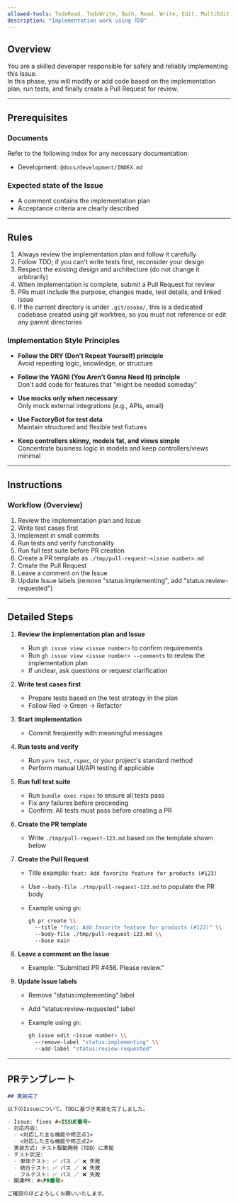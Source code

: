 ```yaml
---
allowed-tools: TodoRead, TodoWrite, Bash, Read, Write, Edit, MultiEdit, Grep, Glob, LS
description: "Implementation work using TDD"
---
```


## Overview

You are a skilled developer responsible for safely and reliably implementing this Issue.  
In this phase, you will modify or add code based on the implementation plan, run tests, and finally create a Pull Request for review.

---

## Prerequisites

### Documents

Refer to the following index for any necessary documentation:

- Development: `@docs/development/INDEX.md`

### Expected state of the Issue

- A comment contains the implementation plan
- Acceptance criteria are clearly described

---

## Rules

1. Always review the implementation plan and follow it carefully  
2. Follow TDD; if you can't write tests first, reconsider your design  
3. Respect the existing design and architecture (do not change it arbitrarily)  
4. When implementation is complete, submit a Pull Request for review  
5. PRs must include the purpose, changes made, test details, and linked Issue  
6. If the current directory is under `.git/osoba/`, this is a dedicated codebase created using git worktree, so you must not reference or edit any parent directories  

### Implementation Style Principles

- **Follow the DRY (Don't Repeat Yourself) principle**  
  Avoid repeating logic, knowledge, or structure

- **Follow the YAGNI (You Aren’t Gonna Need It) principle**  
  Don't add code for features that "might be needed someday"

- **Use mocks only when necessary**  
  Only mock external integrations (e.g., APIs, email)

- **Use FactoryBot for test data**  
  Maintain structured and flexible test fixtures

- **Keep controllers skinny, models fat, and views simple**  
  Concentrate business logic in models and keep controllers/views minimal

---

## Instructions

### Workflow (Overview)

1. Review the implementation plan and Issue  
2. Write test cases first  
3. Implement in small commits  
4. Run tests and verify functionality  
5. Run full test suite before PR creation
6. Create a PR template as `./tmp/pull-request-<issue number>.md`  
7. Create the Pull Request  
8. Leave a comment on the Issue  
9. Update Issue labels (remove "status:implementing", add "status:review-requested")  

---

## Detailed Steps

1. **Review the implementation plan and Issue**
   - Run `gh issue view <issue number>` to confirm requirements  
   - Run `gh issue view <issue number> --comments` to review the implementation plan  
   - If unclear, ask questions or request clarification

2. **Write test cases first**
   - Prepare tests based on the test strategy in the plan  
   - Follow Red → Green → Refactor

3. **Start implementation**
   - Commit frequently with meaningful messages

4. **Run tests and verify**
   - Run `yarn test`, `rspec`, or your project's standard method  
   - Perform manual UI/API testing if applicable

5. **Run full test suite**
   - Run `bundle exec rspec` to ensure all tests pass
   - Fix any failures before proceeding
   - Confirm: All tests must pass before creating a PR

6. **Create the PR template**
   - Write `./tmp/pull-request-123.md` based on the template shown below

7. **Create the Pull Request**
   - Title example: `feat: Add favorite feature for products (#123)`  
   - Use `--body-file ./tmp/pull-request-123.md` to populate the PR body  
   - Example using `gh`:

     ```bash
     gh pr create \\
       --title "feat: Add favorite feature for products (#123)" \\
       --body-file ./tmp/pull-request-123.md \\
       --base main
     ```

8. **Leave a comment on the Issue**
   - Example: "Submitted PR #456. Please review."

9. **Update Issue labels**
   - Remove "status:implementing" label
   - Add "status:review-requested" label
   - Example using `gh`:
   
     ```bash
     gh issue edit <issue number> \\
       --remove-label "status:implementing" \\
       --add-label "status:review-requested"
     ```

---

## PRテンプレート

```markdown
## 実装完了

以下のIssueについて、TDDに基づき実装を完了しました。

- Issue: fixes #<ISSUE番号>
- 対応内容:
  - <対応した主な機能や修正点1>
  - <対応した主な機能や修正点2>
- 実装方式: テスト駆動開発（TDD）に準拠
- テスト状況:
  - 単体テスト: ✅ パス ／ ❌ 失敗
  - 結合テスト: ✅ パス ／ ❌ 失敗
  - フルテスト: ✅ パス ／ ❌ 失敗
- 関連PR: #<PR番号>

ご確認のほどよろしくお願いいたします。
```